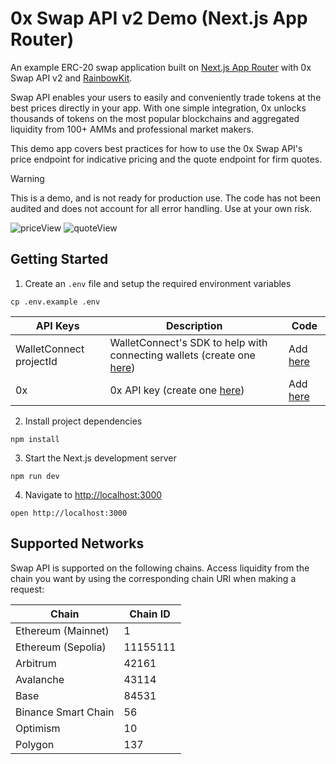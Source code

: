 # 0x Swap API v2 Demo (Next.js App Router)

An example ERC-20 swap application built on [Next.js App Router](https://nextjs.org/docs) with 0x Swap API v2 and [RainbowKit](https://www.rainbowkit.com/).

Swap API enables your users to easily and conveniently trade tokens at the best prices directly in your app. With one simple integration, 0x unlocks thousands of tokens on the most popular blockchains and aggregated liquidity from 100+ AMMs and professional market makers.

This demo app covers best practices for how to use the 0x Swap API's price endpoint for indicative pricing and the quote endpoint for firm quotes.

> [!WARNING]  
> This is a demo, and is not ready for production use. The code has not been audited and does not account for all error handling. Use at your own risk.

![priceView](/src/img/priceView.png)
![quoteView](/src/imgquoteView.png)

## Getting Started

1. Create an `.env` file and setup the required environment variables

```
cp .env.example .env
```

| **API Keys**            | **Description**                                                                                                  | **Code**                                                                                                            |
| ----------------------- | ---------------------------------------------------------------------------------------------------------------- | ------------------------------------------------------------------------------------------------------------------- |
| WalletConnect projectId | WalletConnect's SDK to help with connecting wallets (create one [here](https://cloud.walletconnect.com/sign-in)) | Add [here](https://github.com/0xProject/0x-examples/blob/jlin/update-with-swap-v2/swap-v2-next-app/.env.example#L3) |
| 0x                      | 0x API key (create one [here](https://0x.org/docs/introduction/getting-started))                                 | Add [here](https://github.com/0xProject/0x-examples/blob/jlin/update-with-swap-v2/swap-v2-next-app/.env.example#L3) |

2. Install project dependencies

```
npm install
```

3. Start the Next.js development server

```
npm run dev
```

4. Navigate to [http://localhost:3000](http://localhost:3000)

```
open http://localhost:3000
```

## Supported Networks

Swap API is supported on the following chains. Access liquidity from the chain you want by using the corresponding chain URI when making a request:

| Chain               | Chain ID |
| ------------------- | -------- |
| Ethereum (Mainnet)  | 1        |
| Ethereum (Sepolia)  | 11155111 |
| Arbitrum            | 42161    |
| Avalanche           | 43114    |
| Base                | 84531    |
| Binance Smart Chain | 56       |
| Optimism            | 10       |
| Polygon             | 137      |
